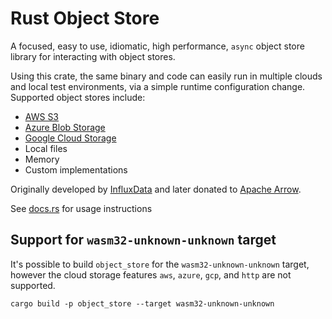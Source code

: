 <!---
  Licensed to the Apache Software Foundation (ASF) under one
  or more contributor license agreements.  See the NOTICE file
  distributed with this work for additional information
  regarding copyright ownership.  The ASF licenses this file
  to you under the Apache License, Version 2.0 (the
  "License"); you may not use this file except in compliance
  with the License.  You may obtain a copy of the License at

    http://www.apache.org/licenses/LICENSE-2.0

  Unless required by applicable law or agreed to in writing,
  software distributed under the License is distributed on an
  "AS IS" BASIS, WITHOUT WARRANTIES OR CONDITIONS OF ANY
  KIND, either express or implied.  See the License for the
  specific language governing permissions and limitations
  under the License.
-->

# Rust Object Store

A focused, easy to use, idiomatic, high performance, `async` object
store library for interacting with object stores.

Using this crate, the same binary and code can easily run in multiple
clouds and local test environments, via a simple runtime configuration
change. Supported object stores include:

* [AWS S3](https://aws.amazon.com/s3/)
* [Azure Blob Storage](https://azure.microsoft.com/en-us/services/storage/blobs/)
* [Google Cloud Storage](https://cloud.google.com/storage)
* Local files
* Memory
* Custom implementations

Originally developed by [InfluxData](https://www.influxdata.com/) and later donated to [Apache Arrow](https://arrow.apache.org/).

See [docs.rs](https://docs.rs/object_store) for usage instructions

## Support for `wasm32-unknown-unknown` target

It's possible to build `object_store` for the `wasm32-unknown-unknown` target, however the cloud storage features `aws`, `azure`, `gcp`, and `http` are not supported.

```
cargo build -p object_store --target wasm32-unknown-unknown
```